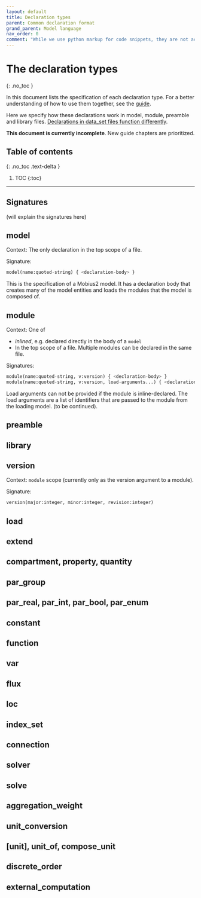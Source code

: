 ```yaml
---
layout: default
title: Declaration types
parent: Common declaration format
grand_parent: Model language
nav_order: 0
comment: "While we use python markup for code snippets, they are not actually python, it just creates convenient coloring for this format."
---
```


# The declaration types
{: .no_toc }

In this document lists the specification of each declaration type. For a better understanding of how to use them together, see the [guide](guide.html).

Here we specify how these declarations work in model, module, preamble and library files. [Declarations in data_set files function differently](../datafiledocs/new_project.html).

**This document is currently incomplete**. New guide chapters are prioritized.

## Table of contents
{: .no_toc .text-delta }

1. TOC
{:toc}

---

## Signatures

(will explain the signatures here)

## model

Context: The only declaration in the top scope of a file.

Signature:

```python
model(name:quoted-string) { <declaration-body> }
```

This is the specification of a Mobius2 model. It has a declaration body that creates many of the model entities and loads the modules that the model is composed of.

## module

Context: One of
- *inlined*, e.g. declared directly in the body of a `model`
- In the top scope of a file. Multiple modules can be declared in the same file.

Signatures:

```python
module(name:quoted-string, v:version) { <declaration-body> }
module(name:quoted-string, v:version, load-arguments...) { <declaration-body> }
```

Load arguments can not be provided if the module is inline-declared. The load arguments are a list of identifiers that are passed to the module from the loading model. (to be continued).

## preamble

## library

## version

Context: `module` scope (currently only as the version argument to a module).

Signature:

```python
version(major:integer, minor:integer, revision:integer)
```

## load

## extend

## compartment, property, quantity

## par_group

## par_real, par_int, par_bool, par_enum

## constant

## function

## var

## flux

## loc

## index_set

## connection

## solver

## solve

## aggregation_weight

## unit_conversion

## \[unit\], unit_of, compose_unit

## discrete_order

## external_computation

